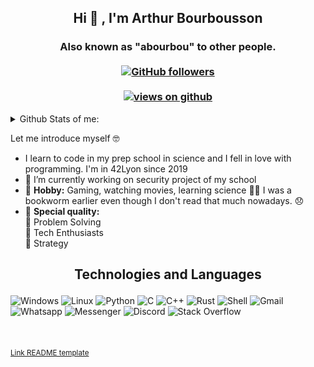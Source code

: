 <h2 align="center"> Hi 👋 , I'm Arthur Bourbousson <br/></h2> 
<h3 align="center">Also known as "abourbou" to other people. <br> <br>
  <a href="https://github.com/IsratIJK" target="_blank">
    <img alt="GitHub followers" src="https://img.shields.io/github/followers/abourbou?label=Github%20followers&style=for-the-badge">
  </a> <br> <br>
  <a href="https://github.com/abourbou" target="_blank">
    <img src="https://komarev.com/ghpvc/?username=abourbou&label=Views&color=brightgreen&style=flat-square" alt="views on github" />
  </a>
  </h3>   
  
<details>
   <summary>Github Stats of me:</summary>
<div align="center">
<a href="#"><img src="https://github-readme-stats.vercel.app/api?username=abourbou&show_icons=true&count_private=true&theme=radical" width="350" height="250" ></a>
  <br>
<a href="#"><img src="https://github-readme-stats.vercel.app/api/top-langs/?username=abourbou&layout=compact&theme=radical" width="350" height="250" ></a>

</div>
</details> 
 

 
Let me introduce myself  🤓

- I learn to code in my prep school in science and I fell in love with programming. I'm in 42Lyon since 2019
- 🔭 I’m currently working on security project of my school
- :art: <b>Hobby:</b> Gaming, watching movies, learning science 👨‍🔬 I was a bookworm earlier even though I don't read that much nowadays. :disappointed: 
- :high_brightness: <b>Special quality:</b> <br>
        :beginner: Problem Solving <br>
        :beginner: Tech Enthusiasts <br>
        :beginner: Strategy <br>

<h2 align="center">

 Technologies and Languages 
</h2>

![Windows](https://img.shields.io/badge/Windows-0078D6?style=for-the-badge&logo=windows&logoColor=white)
![Linux](https://img.shields.io/badge/Linux-B7472A?style=for-the-badge&logo=linux&logoColor=white)
![Python](https://img.shields.io/badge/Python-3776AB?style=for-the-badge&logo=python&logoColor=white)
![C](https://img.shields.io/badge/C-00599C?style=for-the-badge&logo=c&logoColor=white)
![C++](https://img.shields.io/badge/C++-ED8B00?style=for-the-badge&logo=c%2B%2B&logoColor=white)
![Rust](https://img.shields.io/badge/Rust-217346?style=for-the-badge&logo=rust&logoColor=white)
![Shell](https://img.shields.io/badge/SHELL-B7472A?style=for-the-badge&logo=GNU-bash&logoColor=white)
![Gmail](https://img.shields.io/badge/Gmail-D14836?style=for-the-badge&logo=gmail&logoColor=white)
![Whatsapp](https://img.shields.io/badge/WhatsApp-25D366?style=for-the-badge&logo=whatsapp&logoColor=white)
![Messenger](https://img.shields.io/badge/Messenger-00B2FF?style=for-the-badge&logo=messenger&logoColor=white)
![Discord](https://img.shields.io/badge/Discord-7289DA?style=for-the-badge&logo=discord&logoColor=white)
![Stack Overflow](https://img.shields.io/badge/Stack_Overflow-FE7A16?style=for-the-badge&logo=stack-overflow&logoColor=white)
\
\
\
\
<sup>[Link README template](https://github.com/durgeshsamariya/awesome-github-profile-readme-templates/blob/master/IsratIJK.md)</sup>

